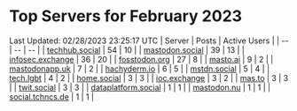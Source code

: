 # Top Servers for February 2023
Last Updated: 02/28/2023 23:25:17 UTC
| Server | Posts | Active Users |
| -- | -- | -- |
| [techhub.social](https://techhub.social/tags/PowerShell) | 54 | 10 |
| [mastodon.social](https://mastodon.social/tags/PowerShell) | 39 | 13 |
| [infosec.exchange](https://infosec.exchange/tags/PowerShell) | 36 | 20 |
| [fosstodon.org](https://fosstodon.org/tags/PowerShell) | 27 | 8 |
| [masto.ai](https://masto.ai/tags/PowerShell) | 9 | 2 |
| [mastodonapp.uk](https://mastodonapp.uk/tags/PowerShell) | 7 | 2 |
| [hachyderm.io](https://hachyderm.io/tags/PowerShell) | 6 | 5 |
| [mstdn.social](https://mstdn.social/tags/PowerShell) | 5 | 4 |
| [tech.lgbt](https://tech.lgbt/tags/PowerShell) | 4 | 2 |
| [home.social](https://home.social/tags/PowerShell) | 3 | 3 |
| [ioc.exchange](https://ioc.exchange/tags/PowerShell) | 3 | 2 |
| [mas.to](https://mas.to/tags/PowerShell) | 3 | 3 |
| [twit.social](https://twit.social/tags/PowerShell) | 3 | 3 |
| [dataplatform.social](https://dataplatform.social/tags/PowerShell) | 1 | 1 |
| [mastodon.nu](https://mastodon.nu/tags/PowerShell) | 1 | 1 |
| [social.tchncs.de](https://social.tchncs.de/tags/PowerShell) | 1 | 1 |
